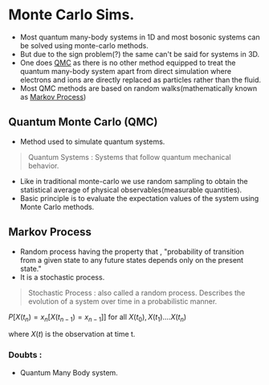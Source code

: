 # Monte Carlo Sims.

- Most quantum many-body systems in 1D and most bosonic systems can be solved using monte-carlo methods.
- But due to the sign problem(?) the same can't be said for systems in 3D.
- One does [QMC](#quantum-monte-carlo-(qmc)) as there is no other method equipped to treat the quantum many-body system apart from direct simulation where electrons and ions are directly replaced as particles rather than the fluid.
- Most QMC methods are based on random walks(mathematically known as [Markov Process](#markov-process))

## Quantum Monte Carlo (QMC)
- Method used to simulate quantum systems.
> Quantum Systems : Systems that follow quantum mechanical behavior.
- Like in traditional monte-carlo we use random sampling to obtain the statistical average of physical observables(measurable quantities).
- Basic principle is to evaluate the expectation values of the system using Monte Carlo methods.

## Markov Process
- Random process having the property that , "probability of transition from a given state to any future states depends only on the present state."
- It is a stochastic process.
> Stochastic Process : also called a random process. Describes the evolution of a system over time in a probabilistic manner.

$P[X(t_n) = x_n[X(t_{n-1}) = x_{n-1}]]$
for all $X(t_0),X(t_1)....X(t_n)$

where $X(t)$ is the observation at time t.
### Doubts : 
- Quantum Many Body system.

